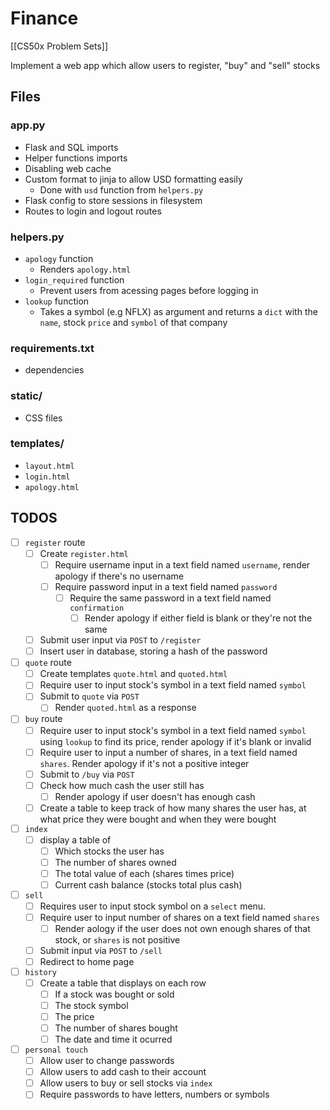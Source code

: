 # Finance
[[CS50x Problem Sets]]

Implement a web app which allow users to register, "buy" and "sell" stocks

## Files

### app.py
- Flask and SQL imports
- Helper functions imports
- Disabling web cache
- Custom format to jinja to allow USD formatting easily
    - Done with `usd` function from `helpers.py`
- Flask config to store sessions in filesystem
- Routes to login and logout routes

### helpers.py
- `apology` function
    - Renders `apology.html`
- `login_required` function
    - Prevent users from acessing pages before logging in
- `lookup` function
    - Takes a symbol (e.g NFLX) as argument and returns a `dict` with the `name`, stock `price` and `symbol` of that company

### requirements.txt
- dependencies

### static/
- CSS files

### templates/
- `layout.html`
- `login.html`
- `apology.html`


## TODOS
- [ ] `register` route
    - [ ] Create `register.html`
        - [ ] Require username input in a text field named `username`, render apology if there's no username
        - [ ] Require password input in a text field named `password`
            - [ ] Require the same password in a text field named `confirmation`
                - [ ] Render apology if either field is blank or they're not the same
    - [ ] Submit user input via `POST` to `/register`
    - [ ] Insert user in database, storing a hash of the password 

- [ ] `quote` route
    - [ ] Create templates `quote.html` and `quoted.html` 
    - [ ] Require user to input stock's symbol in a text field named `symbol`
    - [ ] Submit to `quote` via `POST`
        - [ ] Render `quoted.html` as a response

- [ ] `buy` route
    - [ ] Require user to input stock's symbol in a text field named `symbol` using `lookup` to find its price, render apology if it's blank or invalid
    - [ ] Require user to input a number of shares, in a text field named `shares`. Render apology if it's not a positive integer
    - [ ] Submit to `/buy` via `POST`
    - [ ] Check how much cash the user still has
        - [ ] Render apology if user doesn't has enough cash
    - [ ] Create a table to keep track of how many shares the user has, at what price they were bought and when they were bought

- [ ] `index`
    - [ ] display a table of 
        - [ ] Which stocks the user has
        - [ ] The number of shares owned 
        - [ ] The total value of each (shares times price)
        - [ ] Current cash balance (stocks total plus cash)
- [ ] `sell`
    - [ ] Requires user to input stock symbol on a `select` menu.
    - [ ] Require user to input number of shares on a text field named `shares`
        - [ ] Render aology if the user does not own enough shares of that stock, or `shares` is not positive
    - [ ] Submit input via `POST` to `/sell`
    - [ ] Redirect to home page 
- [ ] `history`
    - [ ] Create a table that displays on each row
        - [ ] If a stock was bought or sold
        - [ ] The stock symbol
        - [ ] The price
        - [ ] The number of shares bought
        - [ ] The date and time it ocurred
- [ ] `personal touch`
    - [ ] Allow user to change passwords
    - [ ] Allow users to add cash to their account
    - [ ] Allow users to buy or sell stocks via `index`
    - [ ] Require passwords to have letters, numbers or symbols
